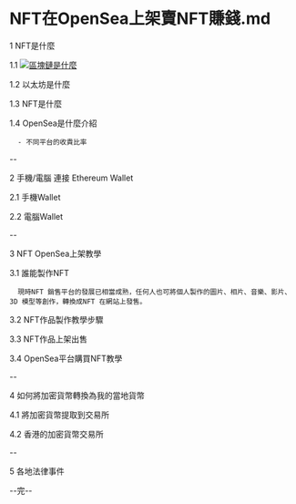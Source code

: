 

# NFT在OpenSea上架賣NFT賺錢.md


1 NFT是什麼
  
  
  1.1  [![區塊鏈是什麼](https://img.youtube.com/vi/u0paxAJVrNc/0.jpg)](https://www.youtube.com/watch?v=u0paxAJVrNc?t=204)
  
  1.2 以太坊是什麼
  
  1.3 NFT是什麼
  
  1.4 OpenSea是什麼介紹
  
      - 不同平台的收貴比率

--

2 手機/電腦 連接 Ethereum Wallet

  2.1 手機Wallet
  
  2.2 電腦Wallet

--

3 NFT OpenSea上架教學

  3.1 誰能製作NFT
  
      現時NFT 銷售平台的發展已相當成熟，任何人也可將個人製作的圖片、相片、音樂、影片、3D 模型等創作，轉換成NFT 在網站上發售。

  3.2 NFT作品製作教學步驟
  
  3.3 NFT作品上架出售
  
  3.4 OpenSea平台購買NFT教學

--

4 如何將加密貨幣轉換為我的當地貨幣
  
  4.1 將加密貨幣提取到交易所
  
  4.2 香港的加密貨幣交易所

--

5 各地法律事件


--完--
